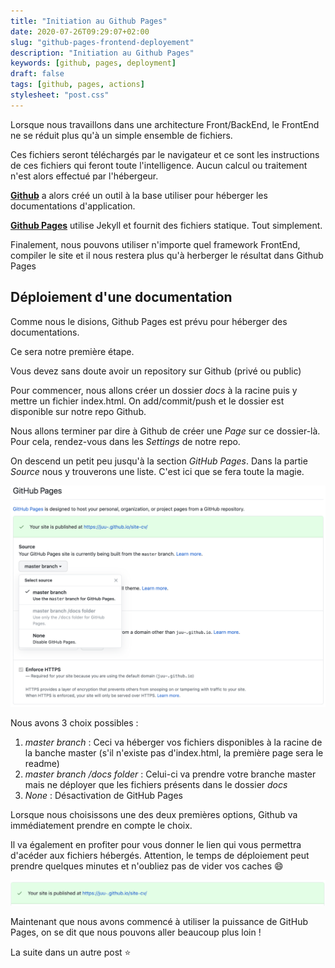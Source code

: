 ```yaml
---
title: "Initiation au Github Pages"
date: 2020-07-26T09:29:07+02:00
slug: "github-pages-frontend-deployement"
description: "Initiation au Github Pages"
keywords: [github, pages, deployment]
draft: false
tags: [github, pages, actions]
stylesheet: "post.css"
---
```


Lorsque nous travaillons dans une architecture Front/BackEnd, le FrontEnd ne se réduit plus qu'à un simple ensemble de fichiers.

Ces fichiers seront téléchargés par le navigateur et ce sont les instructions de ces fichiers qui feront toute l'intelligence.
Aucun calcul ou traitement n'est alors effectué par l'hébergeur.

[**Github**](https://github.com/) a alors créé un outil à la base utiliser pour héberger les documentations d'application.

[**Github Pages**](https://pages.github.com/) utilise Jekyll et fournit des fichiers statique. Tout simplement.

Finalement, nous pouvons utiliser n'importe quel framework FrontEnd, compiler le site et il nous restera plus qu'à herberger le résultat dans Github Pages

## Déploiement d'une documentation
Comme nous le disions, Github Pages est prévu pour héberger des documentations.

Ce sera notre première étape.

Vous devez sans doute avoir un repository sur Github (privé ou public)

Pour commencer, nous allons créer un dossier _docs_ à la racine puis y mettre un fichier index.html.
On add/commit/push et le dossier est disponible sur notre repo Github.

Nous allons terminer par dire à Github de créer une _Page_ sur ce dossier-là.
Pour cela, rendez-vous dans les _Settings_ de notre repo.

On descend un petit peu jusqu'à la section _GitHub Pages_.
Dans la partie _Source_ nous y trouverons une liste. C'est ici que se fera toute la magie.

![Affichage des différentes options](/static/blog/gh-pages/first-step.png)

Nous avons 3 choix possibles :

1. _master branch_ : Ceci va héberger vos fichiers disponibles à la racine de la banche master (s'il n'existe pas d'index.html, la première page sera le readme)
2. _master branch /docs folder_ : Celui-ci va prendre votre branche master mais ne déployer que les fichiers présents dans le dossier _docs_
3. _None_ : Désactivation de GitHub Pages

Lorsque nous choisissons une des deux premières options, Github va immédiatement prendre en compte le choix.

Il va également en profiter pour vous donner le lien qui vous permettra d'acéder aux fichiers hébergés. 
Attention, le temps de déploiement peut prendre quelques minutes et n'oubliez pas de vider vos caches :smile: 

![Affichage des différentes options](/static/blog/gh-pages/show-url.png)

Maintenant que nous avons commencé à utiliser la puissance de GitHub Pages, on se dit que nous pouvons aller beaucoup plus loin !

La suite dans un autre post :star: 


